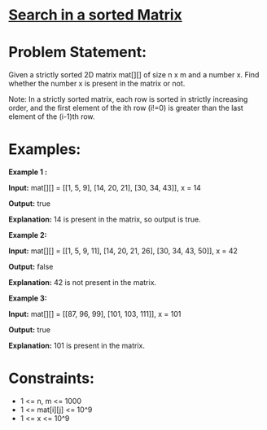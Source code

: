 # [Search in a sorted Matrix](https://github.com/surya8980/December-2024-Daily-Problems/blob/main/GeeksForGeeks/24-Dec-2024/Search%20in%20a%20sorted%20Matrix.java)
# Problem Statement:
Given a strictly sorted 2D matrix mat[][] of size n x m and a number x. Find whether the number x is present in the matrix or not.

Note: In a strictly sorted matrix, each row is sorted in strictly increasing order, and the first element of the ith row (i!=0) is greater than the last element of the (i-1)th row.


# Examples:

**Example 1 :**

**Input:** mat[][] = [[1, 5, 9], [14, 20, 21], [30, 34, 43]], x = 14

**Output:** true

**Explanation:** 14 is present in the matrix, so output is true.

**Example 2:**

**Input:** mat[][] = [[1, 5, 9, 11], [14, 20, 21, 26], [30, 34, 43, 50]], x = 42

**Output:** false

**Explanation:** 42 is not present in the matrix.

**Example 3:**

**Input:** mat[][] = [[87, 96, 99], [101, 103, 111]], x = 101

**Output:** true

**Explanation:** 101 is present in the matrix.

# Constraints:
- 1 <= n, m <= 1000
- 1 <= mat[i][j] <= 10^9
- 1 <= x <= 10^9

